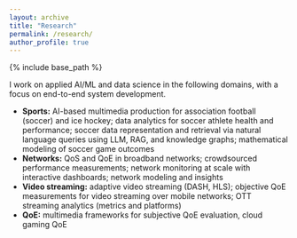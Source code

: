 ```yaml
---
layout: archive
title: "Research"
permalink: /research/
author_profile: true
---
```


{% include base_path %}

I work on applied AI/ML and data science in the following domains, with a focus on end-to-end system development.

- **Sports:** AI-based multimedia production for association football (soccer) and ice hockey; data analytics for soccer athlete health and performance; soccer data representation and retrieval via natural language queries using LLM, RAG, and knowledge graphs; mathematical modeling of soccer game outcomes
- **Networks:** QoS and QoE in broadband networks; crowdsourced performance measurements; network monitoring at scale with interactive dashboards; network modeling and insights
- **Video streaming:** adaptive video streaming (DASH, HLS); objective QoE measurements for video streaming over mobile networks; OTT streaming analytics (metrics and platforms)
- **QoE:** multimedia frameworks for subjective QoE evaluation, cloud gaming QoE
